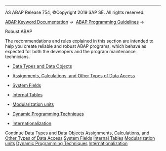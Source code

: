   

* * *

AS ABAP Release 754, ©Copyright 2019 SAP SE. All rights reserved.

[ABAP Keyword Documentation](javascript:call_link\('abenabap.htm'\)) →  [ABAP Programming Guidelines](javascript:call_link\('abenabap_pgl.htm'\)) → 

Robust ABAP

The recommendations and rules explained in this section are intended to help you create reliable and robust ABAP programs, which behave as expected for both the developers and the program maintenance technicians.

-   [Data Types and Data Objects](javascript:call_link\('abendata_type_obj_guidl.htm'\) "Guideline")

-   [Assignments, Calculations, and Other Types of Data Access](javascript:call_link\('abenassignment_access_guidl.htm'\) "Guideline")

-   [System Fields](javascript:call_link\('abensystem_fields_guidl.htm'\) "Guideline")

-   [Internal Tables](javascript:call_link\('abenitab_guidl.htm'\) "Guideline")

-   [Modularization units](javascript:call_link\('abenmodularization_unit_guidl.htm'\) "Guideline")

-   [Dynamic Programming Techniques](javascript:call_link\('abendynamic_prog_technique_guidl.htm'\) "Guideline")

-   [Internationalization](javascript:call_link\('abeninternationalization_guidl.htm'\) "Guideline")

Continue
[Data Types and Data Objects](javascript:call_link\('abendata_type_obj_guidl.htm'\))
[Assignments, Calculations, and Other Types of Data Access](javascript:call_link\('abenassignment_access_guidl.htm'\))
[System Fields](javascript:call_link\('abensystem_fields_guidl.htm'\))
[Internal Tables](javascript:call_link\('abenitab_guidl.htm'\))
[Modularization units](javascript:call_link\('abenmodularization_unit_guidl.htm'\))
[Dynamic Programming Techniques](javascript:call_link\('abendynamic_prog_technique_guidl.htm'\))
[Internationalization](javascript:call_link\('abeninternationalization_guidl.htm'\))